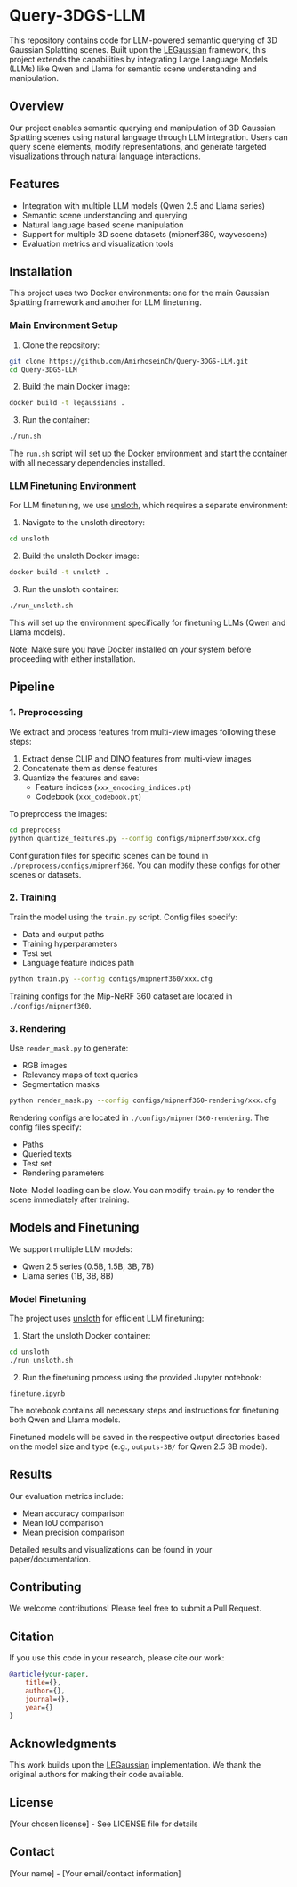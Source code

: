 # Query-3DGS-LLM

This repository contains code for LLM-powered semantic querying of 3D Gaussian Splatting scenes. Built upon the [LEGaussian](https://github.com/buaavrcg/LEGaussians) framework, this project extends the capabilities by integrating Large Language Models (LLMs) like Qwen and Llama for semantic scene understanding and manipulation.

## Overview

Our project enables semantic querying and manipulation of 3D Gaussian Splatting scenes using natural language through LLM integration. Users can query scene elements, modify representations, and generate targeted visualizations through natural language interactions.

## Features

- Integration with multiple LLM models (Qwen 2.5 and Llama series)
- Semantic scene understanding and querying
- Natural language based scene manipulation
- Support for multiple 3D scene datasets (mipnerf360, wayvescene)
- Evaluation metrics and visualization tools

## Installation

This project uses two Docker environments: one for the main Gaussian Splatting framework and another for LLM finetuning.

### Main Environment Setup

1. Clone the repository:
```bash
git clone https://github.com/AmirhoseinCh/Query-3DGS-LLM.git
cd Query-3DGS-LLM
```

2. Build the main Docker image:
```bash
docker build -t legaussians .
```

3. Run the container:
```bash
./run.sh
```

The `run.sh` script will set up the Docker environment and start the container with all necessary dependencies installed.

### LLM Finetuning Environment

For LLM finetuning, we use [unsloth](https://github.com/unslothai/unsloth), which requires a separate environment:

1. Navigate to the unsloth directory:
```bash
cd unsloth
```

2. Build the unsloth Docker image:
```bash
docker build -t unsloth .
```

3. Run the unsloth container:
```bash
./run_unsloth.sh
```

This will set up the environment specifically for finetuning LLMs (Qwen and Llama models).

Note: Make sure you have Docker installed on your system before proceeding with either installation.

## Pipeline

### 1. Preprocessing

We extract and process features from multi-view images following these steps:

1. Extract dense CLIP and DINO features from multi-view images
2. Concatenate them as dense features
3. Quantize the features and save:
   - Feature indices (`xxx_encoding_indices.pt`)
   - Codebook (`xxx_codebook.pt`)

To preprocess the images:
```bash
cd preprocess
python quantize_features.py --config configs/mipnerf360/xxx.cfg
```

Configuration files for specific scenes can be found in `./preprocess/configs/mipnerf360`. You can modify these configs for other scenes or datasets.

### 2. Training

Train the model using the `train.py` script. Config files specify:
- Data and output paths
- Training hyperparameters
- Test set
- Language feature indices path

```bash
python train.py --config configs/mipnerf360/xxx.cfg
```

Training configs for the Mip-NeRF 360 dataset are located in `./configs/mipnerf360`.

### 3. Rendering

Use `render_mask.py` to generate:
- RGB images
- Relevancy maps of text queries
- Segmentation masks

```bash
python render_mask.py --config configs/mipnerf360-rendering/xxx.cfg
```

Rendering configs are located in `./configs/mipnerf360-rendering`. The config files specify:
- Paths
- Queried texts
- Test set
- Rendering parameters

Note: Model loading can be slow. You can modify `train.py` to render the scene immediately after training.

## Models and Finetuning

We support multiple LLM models:
- Qwen 2.5 series (0.5B, 1.5B, 3B, 7B)
- Llama series (1B, 3B, 8B)

### Model Finetuning

The project uses [unsloth](https://github.com/unslothai/unsloth) for efficient LLM finetuning:

1. Start the unsloth Docker container:
```bash
cd unsloth
./run_unsloth.sh
```

2. Run the finetuning process using the provided Jupyter notebook:
```
finetune.ipynb
```

The notebook contains all necessary steps and instructions for finetuning both Qwen and Llama models.

Finetuned models will be saved in the respective output directories based on the model size and type (e.g., `outputs-3B/` for Qwen 2.5 3B model).

## Results

Our evaluation metrics include:
- Mean accuracy comparison
- Mean IoU comparison
- Mean precision comparison

Detailed results and visualizations can be found in your paper/documentation.

## Contributing

We welcome contributions! Please feel free to submit a Pull Request.

## Citation

If you use this code in your research, please cite our work:

```bibtex
@article{your-paper,
    title={},
    author={},
    journal={},
    year={}
}
```

## Acknowledgments

This work builds upon the [LEGaussian](link-to-original-repo) implementation. We thank the original authors for making their code available.

## License

[Your chosen license] - See LICENSE file for details

## Contact

[Your name] - [Your email/contact information]
